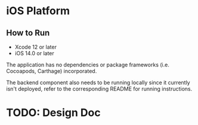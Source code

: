 # iOS Platform

## How to Run
- Xcode 12 or later
- iOS 14.0 or later

The application has no dependencies or package frameworks (i.e. Cocoapods, Carthage) incorporated.

The backend component also needs to be running locally since it currently isn't deployed, refer to the corresponding README for running instructions.

# TODO: Design Doc